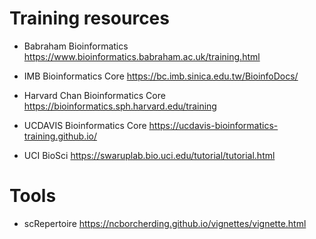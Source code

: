 # Training resources

* Babraham Bioinformatics
https://www.bioinformatics.babraham.ac.uk/training.html

* IMB Bioinformatics Core
https://bc.imb.sinica.edu.tw/BioinfoDocs/

* Harvard Chan Bioinformatics Core
https://bioinformatics.sph.harvard.edu/training

* UCDAVIS Bioinformatics Core
https://ucdavis-bioinformatics-training.github.io/

* UCI BioSci
https://swaruplab.bio.uci.edu/tutorial/tutorial.html





# Tools

* scRepertoire
https://ncborcherding.github.io/vignettes/vignette.html


